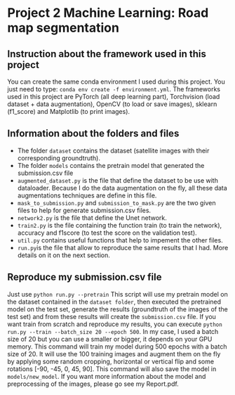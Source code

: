 # Project 2 Machine Learning: Road map segmentation

## Instruction about the framework used in this project
You can create the same conda environment I used during this project. You just need to type: `conda env create -f environment.yml`. The frameworks used in this project are PyTorch (all deep learning part), Torchvision (load dataset + data augmentation), OpenCV (to load or save images), sklearn (f1_score) and Matplotlib (to print images).

## Information about the folders and files
- The folder `dataset` contains the dataset (satellite images with their corresponding groundtruth).
- The folder `models` contains the pretrain model that generated the submission.csv file
- `augmented_dataset.py` is the file that define the dataset to be use with dataloader. Because I do the data augmentation on the fly, all these data augmentations techniques are define in this file.
- `mask_to_submission.py` and `submission_to_mask.py` are the two given files to help for generate submission.csv files.
- `network2.py` is the file that define the Unet network.
- `train2.py` is the file containing the function train (to train the network), accuracy and f1score (to test the score on the validation test).
- `util.py` contains useful functions that help to impement the other files.
- `run.py`is the file that allow to reproduce the same results that I had. More details on it on the next section.


## Reproduce my submission.csv file
Just use `python run.py --pretrain` This script will use my pretrain model on the dataset contained in the `dataset folder`, then executed the pretrained model on the test set, generate the results (groundtruth of the images of the test set) and from these results will create the `submission.csv` file.
If you want train from scratch and reproduce my results, you can execute `python run.py --train --batch_size 20 --epoch 500`. In my case, I used a batch size of 20 but you can use a smaller or bigger, it depends on your GPU memory. This command will train my model during 500 epochs with a batch size of 20. It will use the 100 training images and augment them on the fly by applying some random cropping, horizontal or vertical flip and some rotations [-90, -45, 0, 45, 90]. This command will also save the model in `models/new_model`. If you want more information about the model and preprocessing of the images, please go see my Report.pdf.

